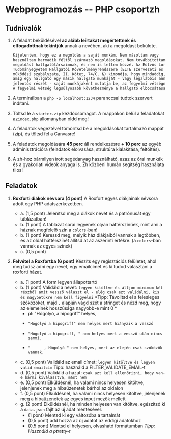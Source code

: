 # Webprogramozás -- PHP csoportzh

## Tudnivalók

1. A feladat beküldésével **az alább leírtakat megértettnek és elfogadottnak tekintjük** annak a nevében, aki a megoldást beküldte.

    ```txt
    Kijelentem, hogy ez a megoldás a saját munkám. Nem másoltam vagy 
    használtam harmadik féltől származó megoldásokat. Nem továbbítottam 
    megoldást hallgatótársaimnak, és nem is tettem közzé. Az Eötvös Loránd 
    Tudományegyetem Hallgatói Követelményrendszere (ELTE szervezeti és 
    működési szabályzata, II. Kötet, 74/C. §) kimondja, hogy mindaddig, 
    amíg egy hallgató egy másik hallgató munkáját - vagy legalábbis annak 
    jelentős részét - saját munkájaként mutatja be, az fegyelmi vétségnek számít. 
    A fegyelmi vétség legsúlyosabb következménye a hallgató elbocsátása az egyetemről.
    ```

2. A terminálban a `php -S localhost:1234` paranccsal tudtok szervert indítani.  

3. Töltsd le a `starter.zip` kezdőcsomagot. A mappákon belül a feladatokat az`index.php` állományban oldd meg!

4. A feladatok végeztével tömörítsd be a megoldásokat tartalmazó mappát (zip), és töltsd fel a Canvasre!

5. A feladatok megoldására **45 perc** áll rendelkezésre **+ 10 perc** az egyéb adminisztrációra (feladatok elolvasása, struktúra kialakítása, feltöltés).

6. A zh-hoz bármilyen írott segédanyag használható, azaz az órai munkák és a gyakorlati videók anyaga is. Zh közbeni humán segítség használata tilos!

## Feladatok

1. **Roxforti diákok névsora (4 pont)** A Roxfort egyes diákjainak névsora adott egy PHP adatszerkezetben.
    - a\. (1,5 pont) Jelenítsd meg a diákok nevét és a patrónusát egy táblázatban!
    - b\. (1 pont) A táblázat sorai legyenek olyan háttérszínűek, mint ami a háznak megfelelő szín a `colors`-ban!
    - b\. (1 pont) Keressd meg, melyik ház diákjaiból vannak a legtöbben, és az oldal háttérszínét állítsd át az aszerinti értékre. (a `colors`-ban vannak az egyes színek)
    - c\. (0,5 pont) 

2. **Felvétel a Roxfortba (6 pont)** Készíts egy regisztációs felületet, ahol meg tudsz adni egy nevet, egy emailcímet és ki tudod választani a roxforti házat.
    - a\. (1 pont) A form legyen állapottartó
    - b\. (1 pont) Validáld a nevet: `legyen kitöltve és álljon minimum két részből amit vessző választ el - elég csak ezt validálni, kis és nagybetűkre nem kell figyelni`  *Tipp: Távolitsd el a felesleges szóközöket, majd `,` alapján vágd szét a stringet és nézd meg, hogy az elemeinek hosszúsága nagyobb-e mint 0 *
        - pl: "Hógolyó, a hipogriff" helyes,
        -     "Hógolyó a hipogriff" nem helyes mert hiányzik a vessző
        -     "Hógolyó a hipogriff, " nem helyes mert a vessző után nincs semmi.
        -     "      , Hógolyó " nem helyes, mert az elején csak szóközök vannak.

    - c\. (0,5 pont) Validáld az email címet: `legyen kitöltve és legyen valid emailcím` Tipp: használd a FILTER_VALIDATE_EMAIL-t 
    - d\. (0,5 pont) Validáld a házat: `csak azt kell ellenőrizni, hogy van-e bármi kiválasztva, mást nem`  
    - e\. (0,5 pont) Elküldésnél, ha valami nincs helyesen kitöltve, jelenjenek meg a hibaüzenetek bárhol az oldalon  
    - f\. (0,5 pont) Elküldésnél, ha valami nincs helyesen kitöltve, jelenjenek meg a hibaüzenetek az egyes input mezők mellett
    - g\. (2 pont) Elküldésnél, ha minden helyesen van kitöltve, egészítsd ki a `data.json` fájlt az új adat mentésével.
        - (1 pont) Mentsd ki egy változóba a tartalmát
        - (0,5 pont) add hozzá az új adatot az eddigi adatokhoz
        - (0,5 pont) Mentsd el helyesen, olvasható formátumban *Tipp: Használd a ptretty-t*

